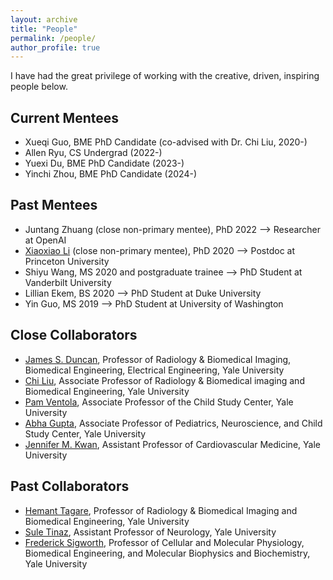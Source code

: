 ```yaml
---
layout: archive
title: "People"
permalink: /people/
author_profile: true
---
```


I have had the great privilege of working with the creative, driven, inspiring people below.

## Current Mentees
- Xueqi Guo, BME PhD Candidate (co-advised with Dr. Chi Liu, 2020-)
- Allen Ryu, CS Undergrad (2022-)
- Yuexi Du, BME PhD Candidate (2023-)
- Yinchi Zhou, BME PhD Candidate (2024-)

## Past Mentees
- Juntang Zhuang (close non-primary mentee), PhD 2022 --> Researcher at OpenAI
- [Xiaoxiao Li](https://xxlya.github.io/xiaoxiao/) (close non-primary mentee), PhD 2020 --> Postdoc at Princeton University
- Shiyu Wang, MS 2020 and postgraduate trainee --> PhD Student at Vanderbilt University 
- Lillian Ekem, BS 2020 --> PhD Student at Duke University
- Yin Guo, MS 2019 --> PhD Student at University of Washington

## Close Collaborators
- [James S. Duncan](https://medicine.yale.edu/profile/james-duncan/), Professor of Radiology & Biomedical Imaging, Biomedical Engineering, Electrical Engineering, Yale University
- [Chi Liu](https://medicine.yale.edu/profile/chi-liu/), Associate Professor of Radiology & Biomedical imaging and Biomedical Engineering, Yale University
- [Pam Ventola](https://medicine.yale.edu/profile/pamela-ventola/), Associate Professor of the Child Study Center, Yale University
- [Abha Gupta](https://medicine.yale.edu/profile/abha-gupta/), Associate Professor of Pediatrics, Neuroscience, and Child Study Center, Yale University
- [Jennifer M. Kwan](https://medicine.yale.edu/profile/jennifer-kwan/), Assistant Professor of Cardiovascular Medicine, Yale University

## Past Collaborators
- [Hemant Tagare](https://medicine.yale.edu/profile/hemant-tagare/), Professor of Radiology & Biomedical Imaging and Biomedical Engineering, Yale University
- [Sule Tinaz](https://medicine.yale.edu/profile/sule-tinaz/), Assistant Professor of Neurology, Yale University
- [Frederick Sigworth](https://medicine.yale.edu/profile/fred-sigworth/), Professor of Cellular and Molecular Physiology, Biomedical Engineering, and Molecular Biophysics and Biochemistry, Yale University
